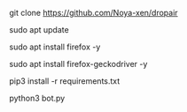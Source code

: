 git clone https://github.com/Noya-xen/dropair

sudo apt update

sudo apt install firefox -y

sudo apt install firefox-geckodriver -y

pip3 install -r requirements.txt

python3 bot.py
